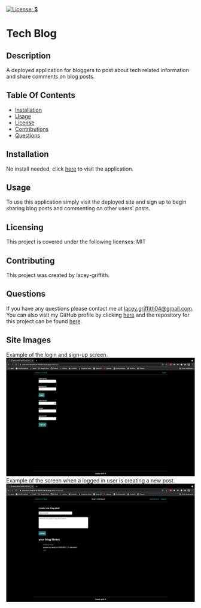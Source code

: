 [![License: $](https://img.shields.io/badge/License-MIT-brightgreen.svg)](https://opensource.org/licenses/MIT)

# Tech Blog

## Description
A deployed application for bloggers to post about tech related information and share comments on blog posts.

## Table Of Contents
* [Installation](#installation)
* [Usage](#usage)
* [License](#license)
* [Contributions](#contributions)
* [Questions](#questions)

## Installation
No install needed, click [here](https://protected-headland-08406.herokuapp.com/) to visit the application.

## Usage
To use this application simply visit the deployed site and sign up to begin sharing blog posts and commenting on other users' posts.

## Licensing
This project is covered under the following licenses:
MIT

## Contributing
This project was created by lacey-griffith.

## Questions
If you have any questions please contact me at lacey.griffith04@gmail.com.
You can also visit my GitHub profile by clicking [here](https://github.com/lacey-griffith) and the repository for this project can be found [here](https://github.com/lacey-griffith/tech-blog).

## Site Images
Example of the login and sign-up screen.
![Site Image](./images/login:signup.png)
Example of the screen when a logged in user is creating a new post.
![Site Image](./images/create_new.png)